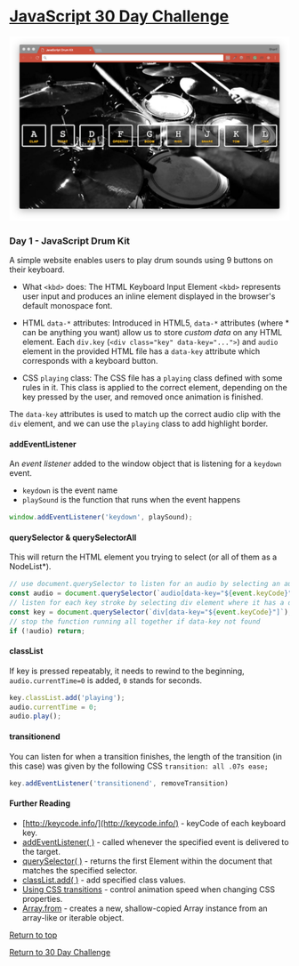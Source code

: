 # [JavaScript 30 Day Challenge](https://javascript30.com/)
![JavaScript30](./day01DrumKit.png)

### Day 1 - JavaScript Drum Kit
A simple website enables users to play drum sounds using 9 buttons on their keyboard.

- What `<kbd>` does: The HTML Keyboard Input Element `<kbd>` represents user input and produces an inline element displayed in the browser's default monospace font.

- HTML `data-*` attributes: Introduced in HTML5, `data-*` attributes (where * can be anything you want) allow us to store _custom data_ on any HTML element. Each `div.key` (`<div class="key" data-key="...">`) and `audio` element in the provided HTML file has a `data-key` attribute which corresponds with a keyboard button.

- CSS `playing` class: The CSS file has a `playing` class defined with some rules in it. This class is applied to the correct element, depending on the key pressed by the user, and removed once animation is finished.

The `data-key` attributes is used to match up the correct audio clip with the `div` element, and we can use the `playing` class to add highlight border.

#### addEventListener
An _event listener_ added to the window object that is listening for a `keydown` event.
- `keydown` is the event name
- `playSound` is the function that runs when the event happens
```js
window.addEventListener('keydown', playSound);
```

#### querySelector & querySelectorAll
This will return the HTML element you trying to select (or all of them as a NodeList*).
```js
// use document.querySelector to listen for an audio by selecting an audio element where it has a data-key
const audio = document.querySelector(`audio[data-key="${event.keyCode}"]`);
// listen for each key stroke by selecting div element where it has a data-key
const key = document.querySelector(`div[data-key="${event.keyCode}"]`);
// stop the function running all together if data-key not found
if (!audio) return;
```

#### classList
If key is pressed repeatably, it needs to rewind to the beginning, `audio.currentTime=0` is added, `0` stands for seconds.
```js
key.classList.add('playing');
audio.currentTime = 0;
audio.play();
```

#### transitionend
You can listen for when a transition finishes, the length of the transition (in this case) was given by the following CSS `transition: all .07s ease;`
```js
key.addEventListener('transitionend', removeTransition)
```

#### Further Reading
- [http://keycode.info/](http://keycode.info/) - keyCode of each keyboard key.
- [addEventListener( )](https://developer.mozilla.org/en-US/docs/Web/API/EventTarget/addEventListener) - called whenever the specified event is delivered to the target.
- [querySelector( )](https://developer.mozilla.org/en-US/docs/Web/API/Document/querySelector) - returns the first Element within the document that matches the specified selector.
- [classList.add( )](https://developer.mozilla.org/en-US/docs/Web/API/Element/classList#Methods) - add specified class values.
- [Using CSS transitions](https://developer.mozilla.org/en-US/docs/Web/CSS/CSS_Transitions/Using_CSS_transitions) - control animation speed when changing CSS properties.
- [Array.from](https://developer.mozilla.org/en-US/docs/Web/JavaScript/Reference/Global_Objects/Array/from) - creates a new, shallow-copied Array instance from an array-like or iterable object.

[Return to top](#javascript-30-day-challenge)

[Return to 30 Day Challenge](../../README.md)
